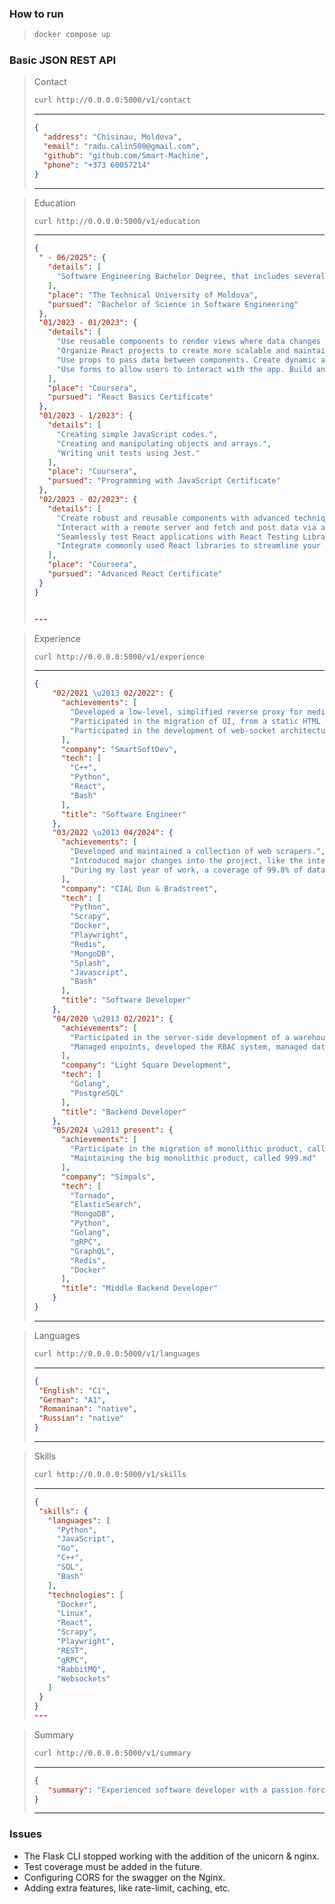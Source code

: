 ### How to run
> ```bash
> docker compose up
> ```

### Basic JSON REST API
> Contact
> ```bash
> curl http://0.0.0.0:5000/v1/contact 
> ```
> ---
> ```json
> {
>   "address": "Chisinau, Moldova",
>   "email": "radu.calin500@gmail.com",
>   "github": "github.com/Smart-Machine",
>   "phone": "+373 60057214"
> } 
> ```
> ---

> Education
> ```bash
> curl http://0.0.0.0:5000/v1/education
> ```
> ---
> ```json
>{
>  " - 06/2025": {
>    "details": [
>      "Software Engineering Bachelor Degree, that includes several branches of math, theory based computer science, and much more. The speciality of this degree is the PBL (Project Base Learning), thus most of the acquired knowledge are the result of a finished project."
>    ],
>    "place": "The Technical University of Moldova",
>    "pursued": "Bachelor of Science in Software Engineering"
>  },
>  "01/2023 - 01/2023": {
>    "details": [
>      "Use reusable components to render views where data changes over time",
>      "Organize React projects to create more scalable and maintainable websites and apps",
>      "Use props to pass data between components. Create dynamic and interactive web pages and apps",
>      "Use forms to allow users to interact with the app. Build an application in React"
>    ],
>    "place": "Coursera",
>    "pursued": "React Basics Certificate"
>  },
>  "01/2023 - 1/2023": {
>    "details": [
>      "Creating simple JavaScript codes.",
>      "Creating and manipulating objects and arrays.",
>      "Writing unit tests using Jest."
>    ],
>    "place": "Coursera",
>    "pursued": "Programming with JavaScript Certificate"
>  },
>  "02/2023 - 02/2023": {
>    "details": [
>      "Create robust and reusable components with advanced techniques and learn different patterns to reuse common behavior.",
>      "Interact with a remote server and fetch and post data via an API",
>      "Seamlessly test React applications with React Testing Library.",
>      "Integrate commonly used React libraries to streamline your application development"
>    ],
>    "place": "Coursera",
>    "pursued": "Advanced React Certificate"
>  }
>}
>
>
> ---

> Experience
> ```bash
> curl http://0.0.0.0:5000/v1/experience
> ```
> --- 
> ```json
> {
>     "02/2021 \u2013 02/2022": {
>       "achievements": [
>         "Developed a low-level, simplified reverse proxy for medical device farm, as a replacement for Nginx",
>         "Participated in the migration of UI, from a static HTML to responsive React, for the medical device farm.",
>         "Participated in the development of web-socket architecture and migration for the medical device farm."
>       ],
>       "company": "SmartSoftDev",
>       "tech": [
>         "C++",
>         "Python",
>         "React",
>         "Bash"
>       ],
>       "title": "Software Engineer"
>     },
>     "03/2022 \u2013 04/2024": {
>       "achievements": [
>         "Developed and maintained a collection of web scrapers.",
>         "Introduced major changes into the project, like the integration of a modern headless browser replacing dozens of deprecated dependencies, which halved the time for developing a data miner.",
>         "During my last year of work, a coverage of 99.8% of data was achieved due to the radical changes brought in the project, which was the highest score ever reached in the company."
>       ],
>       "company": "CIAL Dun & Bradstreet",
>       "tech": [
>         "Python",
>         "Scrapy",
>         "Docker",
>         "Playwright",
>         "Redis",
>         "MongoDB",
>         "Splash",
>         "Javascript",
>         "Bash"
>       ],
>       "title": "Software Developer"
>     },
>     "04/2020 \u2013 02/2021": {
>       "achievements": [
>         "Participated in the server-side development of a warehouse management system",
>         "Managed enpoints, developed the RBAC system, managed database"
>       ],
>       "company": "Light Square Development",
>       "tech": [
>         "Golang",
>         "PostgreSQL"
>       ],
>       "title": "Backend Developer"
>     },
>     "05/2024 \u2013 present": {
>       "achievements": [
>         "Participate in the migration of monolithic product, called 999 written in Python 2.3, towards microservices in Golang.",
>         "Maintaining the big monolithic product, called 999.md"
>       ],
>       "company": "Simpals",
>       "tech": [
>         "Tornado",
>         "ElasticSearch",
>         "MongoDB",
>         "Python",
>         "Golang",
>         "gRPC",
>         "GraphQL",
>         "Redis",
>         "Docker"
>       ],
>       "title": "Middle Backend Developer"
>     }
> }
>```
> ---

> Languages 
>```bash
> curl http://0.0.0.0:5000/v1/languages
> ```
> ---
> ```json
>{
>  "English": "C1",
>  "German": "A1",
>  "Romaninan": "native",
>  "Russian": "native"
>}
> ```
> ---

> Skills
> ```bash
> curl http://0.0.0.0:5000/v1/skills
>```
> ---
> ```json
>{
>  "skills": {
>    "languages": [
>      "Python",
>      "JavaScript",
>      "Go",
>      "C++",
>      "SQL",
>      "Bash"
>    ],
>    "technologies": [
>      "Docker",
>      "Linux",
>      "React",
>      "Scrapy",
>      "Playwright",
>      "REST",
>      "gRPC",
>      "RabbitMQ",
>      "Websockets"
>    ]
>  }
>}
> ---

> Summary
> ```bash
> curl http://0.0.0.0:5000/v1/summary
>```
> ---
> ```json
> {
>    "summary": "Experienced software developer with a passion forcreating smart solutions and optimizing performance.Equipped with a solid foundation in software engineering principles, I flourish in dynamic environments where creativity meets technical precision."
> }
> ```
>  ---

### Issues
* The Flask CLI stopped working with the addition of the unicorn & nginx. 
* Test coverage must be added in the future.
* Configuring CORS for the swagger on the Nginx.
* Adding extra features, like rate-limit, caching, etc.
